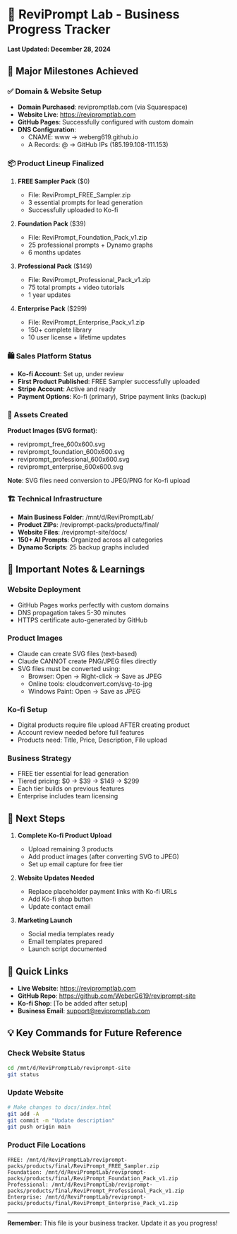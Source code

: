 # 🚀 ReviPrompt Lab - Business Progress Tracker
**Last Updated: December 28, 2024**

## 🎯 Major Milestones Achieved

### ✅ Domain & Website Setup
- **Domain Purchased**: revipromptlab.com (via Squarespace)
- **Website Live**: https://revipromptlab.com
- **GitHub Pages**: Successfully configured with custom domain
- **DNS Configuration**: 
  - CNAME: www → weberg619.github.io
  - A Records: @ → GitHub IPs (185.199.108-111.153)

### 📦 Product Lineup Finalized
1. **FREE Sampler Pack** ($0)
   - File: ReviPrompt_FREE_Sampler.zip
   - 3 essential prompts for lead generation
   - Successfully uploaded to Ko-fi

2. **Foundation Pack** ($39)
   - File: ReviPrompt_Foundation_Pack_v1.zip
   - 25 professional prompts + Dynamo graphs
   - 6 months updates

3. **Professional Pack** ($149)
   - File: ReviPrompt_Professional_Pack_v1.zip
   - 75 total prompts + video tutorials
   - 1 year updates

4. **Enterprise Pack** ($299)
   - File: ReviPrompt_Enterprise_Pack_v1.zip
   - 150+ complete library
   - 10 user license + lifetime updates

### 🛍️ Sales Platform Status
- **Ko-fi Account**: Set up, under review
- **First Product Published**: FREE Sampler successfully uploaded
- **Stripe Account**: Active and ready
- **Payment Options**: Ko-fi (primary), Stripe payment links (backup)

### 🎨 Assets Created
**Product Images (SVG format)**:
- reviprompt_free_600x600.svg
- reviprompt_foundation_600x600.svg
- reviprompt_professional_600x600.svg
- reviprompt_enterprise_600x600.svg

**Note**: SVG files need conversion to JPEG/PNG for Ko-fi upload

### 🏗️ Technical Infrastructure
- **Main Business Folder**: /mnt/d/ReviPromptLab/
- **Product ZIPs**: /reviprompt-packs/products/final/
- **Website Files**: /reviprompt-site/docs/
- **150+ AI Prompts**: Organized across all categories
- **Dynamo Scripts**: 25 backup graphs included

## 📝 Important Notes & Learnings

### Website Deployment
- GitHub Pages works perfectly with custom domains
- DNS propagation takes 5-30 minutes
- HTTPS certificate auto-generated by GitHub

### Product Images
- Claude can create SVG files (text-based)
- Claude CANNOT create PNG/JPEG files directly
- SVG files must be converted using:
  - Browser: Open → Right-click → Save as JPEG
  - Online tools: cloudconvert.com/svg-to-jpg
  - Windows Paint: Open → Save as JPEG

### Ko-fi Setup
- Digital products require file upload AFTER creating product
- Account review needed before full features
- Products need: Title, Price, Description, File upload

### Business Strategy
- FREE tier essential for lead generation
- Tiered pricing: $0 → $39 → $149 → $299
- Each tier builds on previous features
- Enterprise includes team licensing

## 🔄 Next Steps

1. **Complete Ko-fi Product Upload**
   - Upload remaining 3 products
   - Add product images (after converting SVG to JPEG)
   - Set up email capture for free tier

2. **Website Updates Needed**
   - Replace placeholder payment links with Ko-fi URLs
   - Add Ko-fi shop button
   - Update contact email

3. **Marketing Launch**
   - Social media templates ready
   - Email templates prepared
   - Launch script documented

## 🔗 Quick Links
- **Live Website**: https://revipromptlab.com
- **GitHub Repo**: https://github.com/WeberG619/reviprompt-site
- **Ko-fi Shop**: [To be added after setup]
- **Business Email**: support@revipromptlab.com

## 💡 Key Commands for Future Reference

### Check Website Status
```bash
cd /mnt/d/ReviPromptLab/reviprompt-site
git status
```

### Update Website
```bash
# Make changes to docs/index.html
git add -A
git commit -m "Update description"
git push origin main
```

### Product File Locations
```
FREE: /mnt/d/ReviPromptLab/reviprompt-packs/products/final/ReviPrompt_FREE_Sampler.zip
Foundation: /mnt/d/ReviPromptLab/reviprompt-packs/products/final/ReviPrompt_Foundation_Pack_v1.zip
Professional: /mnt/d/ReviPromptLab/reviprompt-packs/products/final/ReviPrompt_Professional_Pack_v1.zip
Enterprise: /mnt/d/ReviPromptLab/reviprompt-packs/products/final/ReviPrompt_Enterprise_Pack_v1.zip
```

---
**Remember**: This file is your business tracker. Update it as you progress!